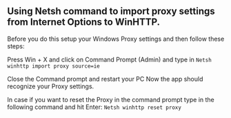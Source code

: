 ## Using Netsh command to import proxy settings from Internet Options to WinHTTP.

Before you do this setup your Windows Proxy settings and then follow these steps:

Press Win + X and click on Command Prompt (Admin) and type in `Netsh winhttp import proxy source=ie`

Close the Command prompt and restart your PC
Now the app should recognize your Proxy settings.

In case if you want to reset the Proxy in the command prompt type in the following command and hit Enter: `Netsh winhttp reset proxy`
